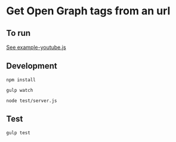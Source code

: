 # Get Open Graph tags from an url

## To run

[See example-youtube.js](example-youtube.js)



## Development

`npm install`

`gulp watch`

`node test/server.js`


## Test
`gulp test`

